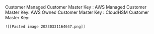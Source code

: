 Customer Managed Customer Master Key : 
AWS Managed Customer Master Key: 
AWS Owned Customer Master Key : 
CloudHSM Customer Master Key: 

	![[Pasted image 20230331164647.png]]

